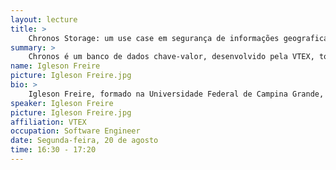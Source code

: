 ```yaml
---
layout: lecture
title: >
    Chronos Storage: um use case em segurança de informações geograficamente distribuídas.
summary: >
    Chronos é um banco de dados chave-valor, desenvolvido pela VTEX, totalmente auditável por natureza e que visa alta disponibilidade e baixíssima latência distribuindo geograficamente seus dados. Manter esses dados seguros contra acessos ou alterações indevidas sem afetar disponibilidade e latência são os desafios que nós iremos discutir.
name: Igleson Freire
picture: Igleson Freire.jpg
bio: >
    Igleson Freire, formado na Universidade Federal de Campina Grande, bolsista em projetos em parceria com a Envision, HP Brasil e polícia federal. Medalhista na Olimpíada Brasileira de Matemática das Escolas Públicas na edição de 2010 e membro da equipe colocada em 26º lugar no desafio anual do recsys de 2015. Funcionário por dois anos na HP como analista de dados e trabalha hoje na VTEX como Software Engineer.
speaker: Igleson Freire
picture: Igleson Freire.jpg
affiliation: VTEX
occupation: Software Engineer
date: Segunda-feira, 20 de agosto
time: 16:30 - 17:20
---
```

